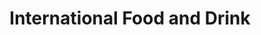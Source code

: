 ---
title: "International Food and Drink"
url: /boston/international-food-and-drink-red-lion-street/
shop: convenience
---